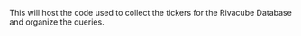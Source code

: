 This will host the code used to collect the tickers for the Rivacube Database and organize the queries. 
